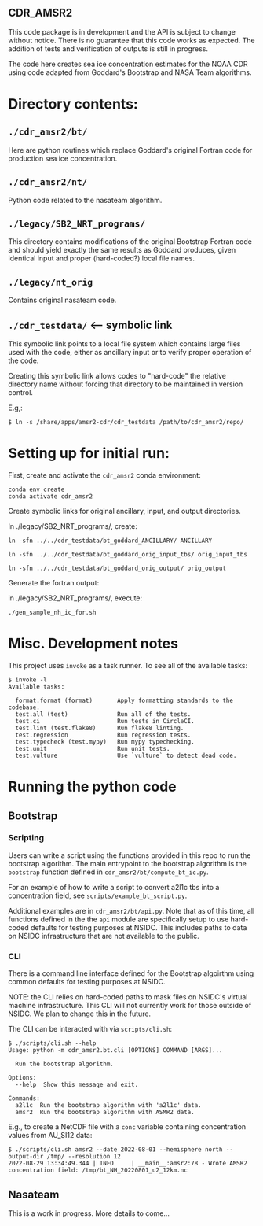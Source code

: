 CDR_AMSR2
---

This code package is in development and the API is subject to change without
notice. There is no guarantee that this code works as expected. The addition of
tests and verification of outputs is still in progress.

The code here creates sea ice concentration estimates for the NOAA CDR using
code adapted from Goddard's Bootstrap and NASA Team algorithms.


# Directory contents:

## `./cdr_amsr2/bt/`

Here are python routines which replace Goddard's original Fortran code
for production sea ice concentration.

## `./cdr_amsr2/nt/`

Python code related to the nasateam algorithm.


## `./legacy/SB2_NRT_programs/`

This directory contains modifications of the original Bootstrap Fortran code
and should yield exactly the same results as Goddard produces, given identical
input and proper (hard-coded?) local file names.

## `./legacy/nt_orig`

Contains original nasateam code.

## `./cdr_testdata/`  <-- symbolic link

This symbolic link points to a local file system which contains large files
used with the code, either as ancillary input or to verify proper operation
of the code.

Creating this symbolic link allows codes to "hard-code" the relative directory
name without forcing that directory to be maintained in version control.

E.g,:

```
$ ln -s /share/apps/amsr2-cdr/cdr_testdata /path/to/cdr_amsr2/repo/
```


# Setting up for initial run:

First, create and activate the `cdr_amsr2` conda environment:

    conda env create
    conda activate cdr_amsr2

Create symbolic links for original ancillary, input, and output directories.

In ./legacy/SB2_NRT_programs/, create:

    ln -sfn ../../cdr_testdata/bt_goddard_ANCILLARY/ ANCILLARY

    ln -sfn ../../cdr_testdata/bt_goddard_orig_input_tbs/ orig_input_tbs

    ln -sfn ../../cdr_testdata/bt_goddard_orig_output/ orig_output

Generate the fortran output:

in ./legacy/SB2_NRT_programs/, execute:

    ./gen_sample_nh_ic_for.sh


# Misc. Development notes

This project uses `invoke` as a task runner. To see all of the available tasks:

```
$ invoke -l
Available tasks:

  format.format (format)       Apply formatting standards to the codebase.
  test.all (test)              Run all of the tests.
  test.ci                      Run tests in CircleCI.
  test.lint (test.flake8)      Run flake8 linting.
  test.regression              Run regression tests.
  test.typecheck (test.mypy)   Run mypy typechecking.
  test.unit                    Run unit tests.
  test.vulture                 Use `vulture` to detect dead code.
```


# Running the python code

## Bootstrap

### Scripting

Users can write a script using the functions provided in this repo to run the
bootstrap algorithm. The main entrypoint to the bootstrap algorithm is the
`bootstrap` function defined in `cdr_amsr2/bt/compute_bt_ic.py`.

For an example of how to write a script to convert a2l1c tbs into a
concentration field, see `scripts/example_bt_script.py`.

Additional examples are in `cdr_amsr2/bt/api.py`. Note that as of this time, all
functions defined in the the `api` module are specifically setup to use
hard-coded defaults for testing purposes at NSIDC. This includes paths to data
on NSIDC infrastructure that are not available to the public.


### CLI

There is a command line interface defined for the Bootstrap algoirthm using
common defaults for testing purposes at NSIDC.

NOTE: the CLI relies on hard-coded paths to mask files on NSIDC's virtual
machine infrastructure. This CLI will not currently work for those outside of
NSIDC. We plan to change this in the future.

The CLI can be interacted with via `scripts/cli.sh`:

```
$ ./scripts/cli.sh --help
Usage: python -m cdr_amsr2.bt.cli [OPTIONS] COMMAND [ARGS]...

  Run the bootstrap algorithm.

Options:
  --help  Show this message and exit.

Commands:
  a2l1c  Run the bootstrap algorithm with 'a2l1c' data.
  amsr2  Run the bootstrap algorithm with ASMR2 data.
```

E.g., to create a NetCDF file with a `conc` variable containing concentration
values from AU_SI12 data:

```
$ ./scripts/cli.sh amsr2 --date 2022-08-01 --hemisphere north --output-dir /tmp/ --resolution 12
2022-08-29 13:34:49.344 | INFO     | __main__:amsr2:78 - Wrote AMSR2 concentration field: /tmp/bt_NH_20220801_u2_12km.nc
```

## Nasateam

This is a work in progress. More details to come...
